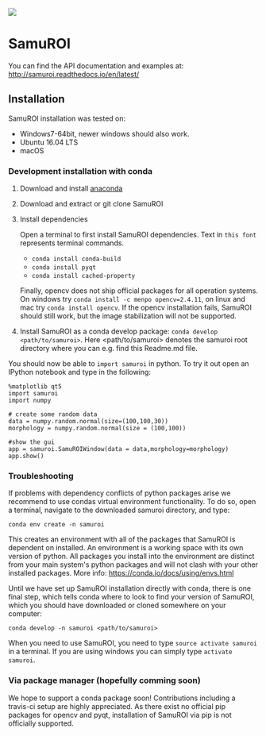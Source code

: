 [<img src="https://readthedocs.org/projects/samuroi/badge/?version=latest">](http://samuroi.readthedocs.io/en/latest/?badge=latest)

# SamuROI
You can find the API documentation and examples at: http://samuroi.readthedocs.io/en/latest/

## Installation
SamuROI installation was tested on:
 - Windows7-64bit, newer windows should also work.
 - Ubuntu 16.04 LTS
 - macOS
 
### Development installation with conda
 1. Download and install [anaconda](https://www.continuum.io/downloads) 
 2. Download and extract or git clone SamuROI
 3. Install dependencies
 
    Open a terminal to first install SamuROI dependencies. Text in `this font` represents terminal commands.
    - `conda install conda-build` 
    - `conda install pyqt`
    - `conda install cached-property` 
    
    Finally, opencv does not ship official packages for all operation systems.
    On windows try `conda install -c menpo opencv=2.4.11`, on linux and mac try `conda install opencv`.
    If the opencv installation fails, SamuROI should still work, but the image stabilization will not be supported.
 4. Install SamuROI as a conda develop package: `conda develop <path/to/samuroi>`. Here <path/to/samuroi> denotes the samuroi root directory where you can e.g. find this Readme.md file.
 
You should now be able to `import samuroi` in python. To try it out open an IPython notebook and type in the following:

```
%matplotlib qt5
import samuroi
import numpy

# create some random data
data = numpy.random.normal(size=(100,100,30))
morphology = numpy.random.normal(size = (100,100))

#show the gui 
app = samuroi.SamuROIWindow(data = data,morphology=morphology)
app.show()
```

### Troubleshooting
If problems with dependency conflicts of python packages arise we recommend to use condas virtual environment functionality.
To do so, open a terminal, navigate to the downloaded samuroi directory, and type:

```conda env create -n samuroi```

This creates an environment with all of the packages that SamuROI is dependent on installed. An environment is a working space with its own version of python. All packages you install into the environment are distinct from your main system's python packages and will not clash with your other installed packages. More info: https://conda.io/docs/using/envs.html

Until we have set up SamuROI installation directly with conda, there is one final step, which tells conda where to look to find your version of SamuROI, which you should have downloaded or cloned somewhere on your computer:

```conda develop -n samuroi <path/to/samuroi>```

When you need to use SamuROI, you need to type `source activate samuroi` in a terminal. If you are using windows you can simply type `activate samuroi`.

    
### Via package manager (hopefully comming soon)
We hope to support a conda package soon! Contributions including a travis-ci setup are highly appreciated.
As there exist no official pip packages for opencv and pyqt, installation of SamuROI via pip is not officially supported.
